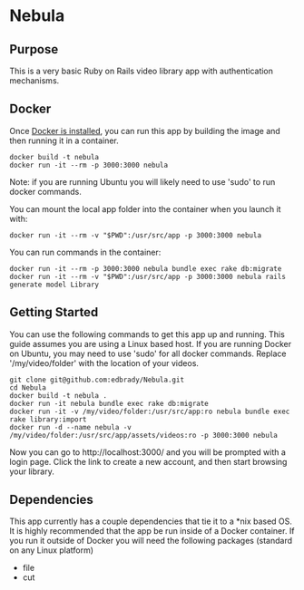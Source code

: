 # Nebula

## Purpose
This is a very basic Ruby on Rails video library app with authentication mechanisms.


## Docker
Once [Docker is installed](http://docs.docker.com/v1.8/installation/), you can run this app by building the image and 
then running it in a container.

```
docker build -t nebula
docker run -it --rm -p 3000:3000 nebula
```

Note: if you are running Ubuntu you will likely need to use 'sudo' to run docker commands.

You can mount the local app folder into the container when you launch it with:


```
docker run -it --rm -v "$PWD":/usr/src/app -p 3000:3000 nebula
```

You can run commands in the container:


```
docker run -it --rm -p 3000:3000 nebula bundle exec rake db:migrate
docker run -it --rm -v "$PWD":/usr/src/app -p 3000:3000 nebula rails generate model Library

```


## Getting Started
You can use the following commands to get this app up and running. This guide assumes you are using a Linux based host. If you are running Docker on Ubuntu, you may need to use 'sudo' for all docker commands. Replace '/my/video/folder' with the location of your videos.

```
git clone git@github.com:edbrady/Nebula.git
cd Nebula
docker build -t nebula .
docker run -it nebula bundle exec rake db:migrate
docker run -it -v /my/video/folder:/usr/src/app:ro nebula bundle exec rake library:import
docker run -d --name nebula -v /my/video/folder:/usr/src/app/assets/videos:ro -p 3000:3000 nebula
```
Now you can go to http://localhost:3000/ and you will be prompted with a login page. Click the link to create a new account, and then start browsing your library.


## Dependencies
This app currently has a couple dependencies that tie it to a *nix based OS. It is highly recommended that the app be run inside of a Docker container. If you run it outside of Docker you will need the following packages (standard on any Linux platform)
- file
- cut
